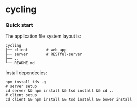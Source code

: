 # cycling

### Quick start

The application file system layout is:
```
cycling
├── client        # web app
├── server        # RESTful-server
├── ..
└── README.md
```

Install dependecies:
```shell
npm install tds -g
# server setup
cd server && npm install && tsd install && cd ..
# client setup
cd client && npm install && tsd install && bower install
```
